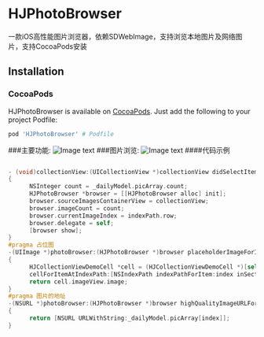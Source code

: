 # HJPhotoBrowser
一款iOS高性能图片浏览器，依赖SDWebImage，支持浏览本地图片及网络图片，支持CocoaPods安装
## Installation

### CocoaPods

HJPhotoBrowser is available on [CocoaPods](https://cocoapods.org/). Just add the following to your project Podfile:

```ruby
pod 'HJPhotoBrowser' # Podfile
```
###主要功能:
![Image text](https://raw.githubusercontent.com/coder-zwz/HJPhotoBrowser/master/HJBroswerDemo/screenshots/Simulator1.png)
###图片浏览:
![Image text](https://raw.githubusercontent.com/coder-zwz/HJPhotoBrowser/master/HJBroswerDemo/screenshots/Simulator2.png)
####代码示例
```Objective-C

- (void)collectionView:(UICollectionView *)collectionView didSelectItemAtIndexPath:(NSIndexPath *)indexPath
{
      NSInteger count = _dailyModel.picArray.count;
      HJPhotoBrowser *browser = [[HJPhotoBrowser alloc] init];
      browser.sourceImagesContainerView = collectionView;
      browser.imageCount = count;
      browser.currentImageIndex = indexPath.row;
      browser.delegate = self;
      [browser show];
}
#pragma 占位图
-(UIImage *)photoBrowser:(HJPhotoBrowser *)browser placeholderImageForIndex:(NSInteger)index
{
      HJCollectionViewDemoCell *cell = (HJCollectionViewDemoCell *)[self collectionView:self.collectionView                                                                                                                                                                                                                                                                                                                                                                                                                                                                    
      cellForItemAtIndexPath:[NSIndexPath indexPathForItem:index inSection:0]];
      return cell.imageView.image;
}
#pragma 图片的地址
-(NSURL *)photoBrowser:(HJPhotoBrowser *)browser highQualityImageURLForIndex:(NSInteger)index
{
      return [NSURL URLWithString:_dailyModel.picArray[index]];
}
  
```

